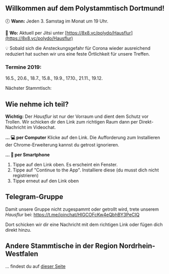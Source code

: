 ## Willkommen auf dem Polystammtisch Dortmund!
 
🕖 **Wann:** Jeden 3. Samstag im Monat um 19 Uhr.

📌 **Wo:** Aktuell per Jitsi unter [https://8x8.vc/polydo/Hausflur](https://8x8.vc/polydo/Hausflur)

💡 Sobald sich die Ansteckungsgefahr für Corona wieder ausreichend reduziert hat suchen wir uns eine feste Örtlichkeit für unsere Treffen.

### Termine 2019: 
16.5., 20.6., 18.7., 15.8., 19.9., 17.10., 21.11., 19.12.

Nächster Stammtisch: <span id='next'></span>

## Wie nehme ich teil?
**Wichtig:** Der _Hausflur_ ist nur der Vorraum und dient dem Schutz vor Trollen. Wir schicken dir den Link zum richtigen Raum dann per Direkt-Nachricht im Videochat.

**... 💻 per Computer**
Klicke auf den Link. Die Aufforderung zum Installieren der Chrome-Erweiterung kannst du getrost ignorieren.

**... 📲 per Smartphone**
1. Tippe auf den Link oben. Es erscheint ein Fenster.
2. Tippe auf "Continue to the App". Installiere diese (du musst dich nicht registrieren)
3. Tippe erneut auf den Link oben

## Telegram-Gruppe
Damit unsere Gruppe nicht zugespammt oder getrollt wird, trete unserem _Hausflur_ bei: https://t.me/joinchat/HIGCOFcKw4eQbhBY3PeCIQ

Dort schicken wir dir eine Nachricht mit dem richtigen Link oder fügen dich direkt hinzu. 

## Andere Stammtische in der Region Nordrhein-Westfalen
... findest du auf [dieser Seite](/andere-stammtische)

<script>
// https://codegolf.stackexchange.com/questions/178227/get-the-date-of-the-nth-day-of-week-in-a-given-year-and-month
f=
(a,d,n)=>(d+6-new Date(...a,7).getDay())%7+n*7-6;
function thirdSaturdayOfMonthAsDate(d) {
const SATURDAY = 6;

let dm = new Date(d.getFullYear(), d.getMonth(), 1);
dm.setDate(f([dm.getFullYear(), dm.getMonth()], SATURDAY, 3));
return dm;
}

function nextRoundtable() {

let thisMonth = new Date();
let thisSaturday = thirdSaturdayOfMonthAsDate(thisMonth);


let nextMonth = new Date(thisMonth.getFullYear(), thisMonth.getMonth() + 1, 1);
let nextSaturday = thirdSaturdayOfMonthAsDate(nextMonth);

console.log(thisSaturday);
console.log(nextSaturday);

let now = new Date()
now = new Date(now.getFullYear(), now.getMonth(), now.getDate())
return  now <= thisSaturday ? thisSaturday : nextSaturday;
}

val next = nextRoundtable();
document.getElementById('next').innerHTML = next.getDate() + '.' + (next.getMonth() + 1) + '.';
</script>

